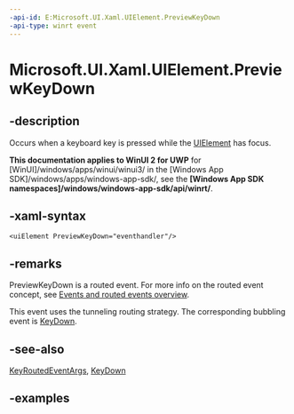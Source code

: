 ```yaml
---
-api-id: E:Microsoft.UI.Xaml.UIElement.PreviewKeyDown
-api-type: winrt event
---
```


<!-- Event syntax.
public event KeyEventHandler PreviewKeyDown
-->

# Microsoft.UI.Xaml.UIElement.PreviewKeyDown

## -description

Occurs when a keyboard key is pressed while the [UIElement](uielement.md) has focus.

**This documentation applies to WinUI 2 for UWP** for [WinUI]/windows/apps/winui/winui3/ in the [Windows App SDK]/windows/apps/windows-app-sdk/, see the **[Windows App SDK namespaces]/windows/windows-app-sdk/api/winrt/**.

## -xaml-syntax

```xaml
<uiElement PreviewKeyDown="eventhandler"/>
```

## -remarks

PreviewKeyDown is a routed event. For more info on the routed event concept, see [Events and routed events overview](/windows/uwp/xaml-platform/events-and-routed-events-overview).

This event uses the tunneling routing strategy. The corresponding bubbling event is [KeyDown](uielement_keydown.md).

## -see-also

[KeyRoutedEventArgs](../microsoft.ui.xaml.input/keyroutedeventargs.md), [KeyDown](uielement_keydown.md)

## -examples
